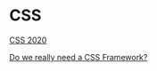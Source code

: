 # CSS

[CSS 2020](https://2020.stateofcss.com/zh-Hant/)

[Do we really need a CSS Framework?](https://dev.to/teamxenox/do-we-really-need-a-css-framework-4ma6)